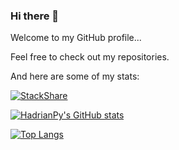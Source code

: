 ### Hi there 👋


Welcome to my GitHub profile...

Feel free to check out my repositories.

And here are some of my stats:

[![StackShare](http://img.shields.io/badge/tech-stack-0690fa.svg?style=flat)](https://stackshare.io/hadrianpy/my-stack)

[![HadrianPy's GitHub stats](https://github-readme-stats.vercel.app/api?username=HadrianPy&count_private=true&show_icons=true&theme=radical)](https://github.com/anuraghazra/github-readme-stats)  

[![Top Langs](https://github-readme-stats.vercel.app/api/top-langs/?username=HadrianPy)](https://github.com/anuraghazra/github-readme-stats)
